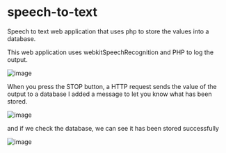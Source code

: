 # speech-to-text
Speech to text web application that uses php to store the values into a database.

This web application uses webkitSpeechRecognition and PHP to log the output.

![image](https://github.com/ik4ito/speech-to-text/assets/20155686/22b6b75f-23d4-4bcd-96e9-f6bccbe49bf7)



When you press the STOP button, a HTTP request sends the value of the output to a database
I added a message to let you know what has been stored.


![image](https://github.com/ik4ito/speech-to-text/assets/20155686/eb8d6a9a-d1c9-4d16-b650-43d6a995e3de)

and if we check the database, we can see it has been stored successfully

![image](https://github.com/ik4ito/speech-to-text/assets/20155686/2e572335-01b2-4a97-a87d-5c55873f18a7)
